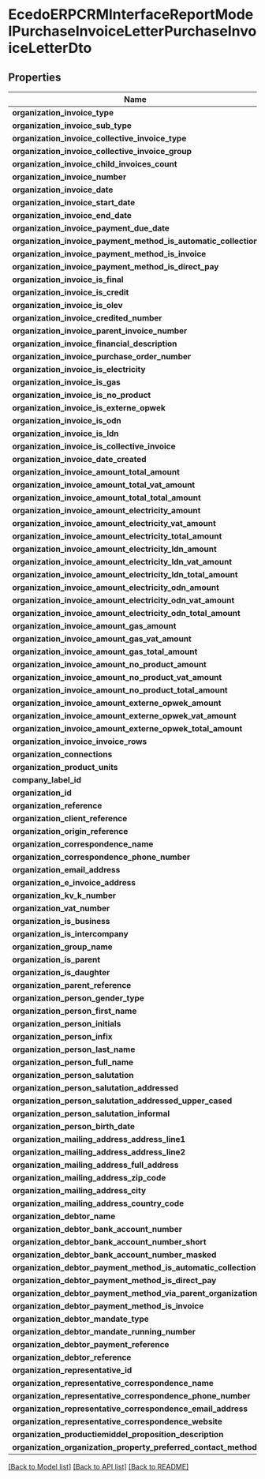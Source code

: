 # EcedoERPCRMInterfaceReportModelPurchaseInvoiceLetterPurchaseInvoiceLetterDto

## Properties
Name | Type | Description | Notes
------------ | ------------- | ------------- | -------------
**organization_invoice_type** | **string** |  | [optional] 
**organization_invoice_sub_type** | **string** |  | [optional] 
**organization_invoice_collective_invoice_type** | **string** |  | [optional] 
**organization_invoice_collective_invoice_group** | **string** |  | [optional] 
**organization_invoice_child_invoices_count** | **int** |  | [optional] 
**organization_invoice_number** | **string** |  | [optional] 
**organization_invoice_date** | [**\DateTime**](\DateTime.md) |  | [optional] 
**organization_invoice_start_date** | [**\DateTime**](\DateTime.md) |  | [optional] 
**organization_invoice_end_date** | [**\DateTime**](\DateTime.md) |  | [optional] 
**organization_invoice_payment_due_date** | [**\DateTime**](\DateTime.md) |  | [optional] 
**organization_invoice_payment_method_is_automatic_collection** | **bool** |  | [optional] 
**organization_invoice_payment_method_is_invoice** | **bool** |  | [optional] 
**organization_invoice_payment_method_is_direct_pay** | **bool** |  | [optional] 
**organization_invoice_is_final** | **bool** |  | [optional] 
**organization_invoice_is_credit** | **bool** |  | [optional] 
**organization_invoice_is_olev** | **bool** |  | [optional] 
**organization_invoice_credited_number** | **string** |  | [optional] 
**organization_invoice_parent_invoice_number** | **string** |  | [optional] 
**organization_invoice_financial_description** | **string** |  | [optional] 
**organization_invoice_purchase_order_number** | **string** |  | [optional] 
**organization_invoice_is_electricity** | **bool** |  | [optional] 
**organization_invoice_is_gas** | **bool** |  | [optional] 
**organization_invoice_is_no_product** | **bool** |  | [optional] 
**organization_invoice_is_externe_opwek** | **bool** |  | [optional] 
**organization_invoice_is_odn** | **bool** |  | [optional] 
**organization_invoice_is_ldn** | **bool** |  | [optional] 
**organization_invoice_is_collective_invoice** | **bool** |  | [optional] 
**organization_invoice_date_created** | [**\DateTime**](\DateTime.md) |  | [optional] 
**organization_invoice_amount_total_amount** | **double** |  | [optional] 
**organization_invoice_amount_total_vat_amount** | **double** |  | [optional] 
**organization_invoice_amount_total_total_amount** | **double** |  | [optional] 
**organization_invoice_amount_electricity_amount** | **double** |  | [optional] 
**organization_invoice_amount_electricity_vat_amount** | **double** |  | [optional] 
**organization_invoice_amount_electricity_total_amount** | **double** |  | [optional] 
**organization_invoice_amount_electricity_ldn_amount** | **double** |  | [optional] 
**organization_invoice_amount_electricity_ldn_vat_amount** | **double** |  | [optional] 
**organization_invoice_amount_electricity_ldn_total_amount** | **double** |  | [optional] 
**organization_invoice_amount_electricity_odn_amount** | **double** |  | [optional] 
**organization_invoice_amount_electricity_odn_vat_amount** | **double** |  | [optional] 
**organization_invoice_amount_electricity_odn_total_amount** | **double** |  | [optional] 
**organization_invoice_amount_gas_amount** | **double** |  | [optional] 
**organization_invoice_amount_gas_vat_amount** | **double** |  | [optional] 
**organization_invoice_amount_gas_total_amount** | **double** |  | [optional] 
**organization_invoice_amount_no_product_amount** | **double** |  | [optional] 
**organization_invoice_amount_no_product_vat_amount** | **double** |  | [optional] 
**organization_invoice_amount_no_product_total_amount** | **double** |  | [optional] 
**organization_invoice_amount_externe_opwek_amount** | **double** |  | [optional] 
**organization_invoice_amount_externe_opwek_vat_amount** | **double** |  | [optional] 
**organization_invoice_amount_externe_opwek_total_amount** | **double** |  | [optional] 
**organization_invoice_invoice_rows** | [**\Swagger\Client\Model\EcedoERPCRMInterfaceReportModelPurchaseInvoiceLetterPurchaseInvoiceLetterDtoInvoiceRow[]**](EcedoERPCRMInterfaceReportModelPurchaseInvoiceLetterPurchaseInvoiceLetterDtoInvoiceRow.md) |  | [optional] 
**organization_connections** | [**\Swagger\Client\Model\EcedoERPCRMInterfaceReportModelPurchaseInvoiceLetterPurchaseInvoiceLetterDtoConnection[]**](EcedoERPCRMInterfaceReportModelPurchaseInvoiceLetterPurchaseInvoiceLetterDtoConnection.md) |  | [optional] 
**organization_product_units** | [**\Swagger\Client\Model\EcedoERPCRMInterfaceReportModelPurchaseInvoiceLetterPurchaseInvoiceLetterDtoProductUnit[]**](EcedoERPCRMInterfaceReportModelPurchaseInvoiceLetterPurchaseInvoiceLetterDtoProductUnit.md) |  | [optional] 
**company_label_id** | **string** |  | [optional] 
**organization_id** | **string** |  | [optional] 
**organization_reference** | **string** |  | [optional] 
**organization_client_reference** | **string** |  | [optional] 
**organization_origin_reference** | **string** |  | [optional] 
**organization_correspondence_name** | **string** |  | [optional] 
**organization_correspondence_phone_number** | **string** |  | [optional] 
**organization_email_address** | **string** |  | [optional] 
**organization_e_invoice_address** | **string** |  | [optional] 
**organization_kv_k_number** | **string** |  | [optional] 
**organization_vat_number** | **string** |  | [optional] 
**organization_is_business** | **bool** |  | [optional] 
**organization_is_intercompany** | **bool** |  | [optional] 
**organization_group_name** | **string** |  | [optional] 
**organization_is_parent** | **bool** |  | [optional] 
**organization_is_daughter** | **bool** |  | [optional] 
**organization_parent_reference** | **string** |  | [optional] 
**organization_person_gender_type** | **string** |  | [optional] 
**organization_person_first_name** | **string** |  | [optional] 
**organization_person_initials** | **string** |  | [optional] 
**organization_person_infix** | **string** |  | [optional] 
**organization_person_last_name** | **string** |  | [optional] 
**organization_person_full_name** | **string** |  | [optional] 
**organization_person_salutation** | **string** |  | [optional] 
**organization_person_salutation_addressed** | **string** |  | [optional] 
**organization_person_salutation_addressed_upper_cased** | **string** |  | [optional] 
**organization_person_salutation_informal** | **string** |  | [optional] 
**organization_person_birth_date** | [**\DateTime**](\DateTime.md) |  | [optional] 
**organization_mailing_address_address_line1** | **string** |  | [optional] 
**organization_mailing_address_address_line2** | **string** |  | [optional] 
**organization_mailing_address_full_address** | **string** |  | [optional] 
**organization_mailing_address_zip_code** | **string** |  | [optional] 
**organization_mailing_address_city** | **string** |  | [optional] 
**organization_mailing_address_country_code** | **string** |  | [optional] 
**organization_debtor_name** | **string** |  | [optional] 
**organization_debtor_bank_account_number** | **string** |  | [optional] 
**organization_debtor_bank_account_number_short** | **string** |  | [optional] 
**organization_debtor_bank_account_number_masked** | **string** |  | [optional] 
**organization_debtor_payment_method_is_automatic_collection** | **bool** |  | [optional] 
**organization_debtor_payment_method_is_direct_pay** | **bool** |  | [optional] 
**organization_debtor_payment_method_via_parent_organization** | **bool** |  | [optional] 
**organization_debtor_payment_method_is_invoice** | **bool** |  | [optional] 
**organization_debtor_mandate_type** | **string** |  | [optional] 
**organization_debtor_mandate_running_number** | **int** |  | [optional] 
**organization_debtor_payment_reference** | **string** |  | [optional] 
**organization_debtor_reference** | **string** |  | [optional] 
**organization_representative_id** | **string** |  | [optional] 
**organization_representative_correspondence_name** | **string** |  | [optional] 
**organization_representative_correspondence_phone_number** | **string** |  | [optional] 
**organization_representative_correspondence_email_address** | **string** |  | [optional] 
**organization_representative_correspondence_website** | **string** |  | [optional] 
**organization_productiemiddel_proposition_description** | **string** |  | [optional] 
**organization_organization_property_preferred_contact_method** | **string** |  | [optional] 

[[Back to Model list]](../README.md#documentation-for-models) [[Back to API list]](../README.md#documentation-for-api-endpoints) [[Back to README]](../README.md)


